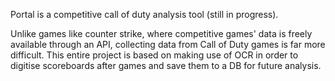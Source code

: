 Portal is a competitive call of duty analysis tool (still in progress).

Unlike games like counter strike, where competitive games' data is freely available through an API, 
collecting data from Call of Duty games is far more difficult. This entire project is based on making
use of OCR in order to digitise scoreboards after games and save them to a DB for future analysis.

